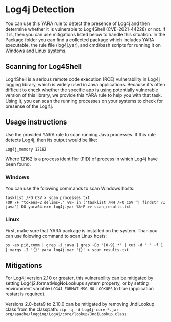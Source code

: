 # Log4j Detection

You can use this YARA rule to detect the presence of Log4j and then determine whether it is vulnerable to Log4Shell (CVE-2021-44228) or not. If it is, then you can use mitigations listed below to handle this situation.
In the Package folder you can find a collected package which includes YARA executable, the rule file (log4j.yar), and cmd\bash scripts for running it on Windows and Linux systems.

## Scanning for Log4Shell

Log4Shell is a serious remote code execution (RCE) vulnerability in Log4j logging library, which is widely used in Java applications. Because it's often difficult to check whether the specific app is using potentially vulnerable version of this library, we provide this YARA rule to help you with that task. Using it, you can scan the running processes on your systems to check for presense of the Log4j.

## Usage instructions

Use the provided YARA rule to scan running Java processes. If this rule detects Log4j, then its output would be like:

```
Log4j_memory 12162
```

Where 12162 is a process identifier (PID) of process in which Log4j have been found.

### Windows
You can use the folowing commands to scan Windows hosts:

```
tasklist /FO CSV > scan_processes.txt
FOR /F "tokens=2 delims=," %%F in ('tasklist /NH /FO CSV ^| findstr /I java') DO yara64.exe log4j.yar %%~F >> scan_results.txt
```

### Linux
First, make sure that YARA package is installed on the system. Than you can use folowing command to scan Linux hosts:

```
ps -eo pid,comm | grep -i java | grep -Eo '[0-9].*' | cut -d ' ' -f 1 | xargs -I '{}' yara log4j.yar '{}' > scan_results.txt
```

## Mitigations

For Log4j version 2.10 or greater, this vulnerability can be mitigated by setting Log4j2.formatMsgNoLookups system property, or by setting environment variable ``LOG4J_FORMAT_MSG_NO_LOOKUPS`` to true (application restart is required).

Versions 2.0-beta9 to 2.10.0 can be mitigated by removing JndiLookup class from the classpath: ``zip -q -d Log4j-core-*.jar org/apache/logging/Log4j/core/lookup/JndiLookup.class``

